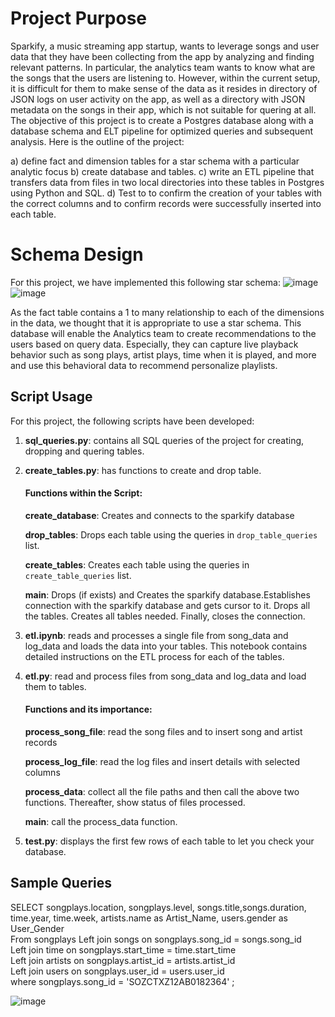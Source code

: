# Project Purpose

Sparkify, a music streaming app startup, wants to leverage songs and user data that they have been collecting from the app by analyzing and finding relevant patterns. In particular, the analytics team wants to know what are the songs that the users are listening to. However, within the current setup, it is difficult for them to make sense of the data as it resides in directory of JSON logs on user activity on the app, as well as a directory with JSON metadata on the songs in their app, which is not suitable for quering at all. The objective of this project is to create a Postgres database along with a database schema and ELT pipeline for optimized queries and subsequent analysis. Here is the outline of the project:

a) define fact and dimension tables for a star schema with a particular analytic focus
b) create database and tables. 
c) write an ETL pipeline that transfers data from files in two local directories into these tables in Postgres using Python and SQL.
d) Test to to confirm the creation of your tables with the correct columns and  to confirm records were successfully inserted into each table. 

# Schema Design
For this project, we have implemented this following star schema: 
![image](https://drive.google.com/uc?export=view&id=1YHwDVf6w8NjPOizaoTqAJjyJK33z-HNd)
![image](https://drive.google.com/uc?export=view&id=1913oZeBZPBNiUuk8gu3ZSbLBA2l_VQtG)

As the fact table contains a 1 to many relationship to each of the dimensions in the data, we thought that it is appropriate to use a star schema. This database will enable the Analytics team to create recommendations to the users based on query data. Especially, they can capture live playback behavior such as song plays, artist plays, time when it is played, and more and use this behavioral data to recommend personalize playlists.

## Script Usage
For this project, the following scripts have been developed: 

1. **sql_queries.py**: contains all SQL queries of the project for creating, dropping and quering tables.
2. **create_tables.py**: has functions to create and drop table.

     #### Functions within the Script:
    **create_database**: Creates and connects to the sparkify database

    **drop_tables**: Drops each table using the queries in `drop_table_queries` list. 

    **create_tables**: Creates each table using the queries in `create_table_queries` list.
    
     **main**: Drops (if exists) and Creates the sparkify database.Establishes connection with the sparkify database and gets
    cursor to it. Drops all the tables. Creates all tables needed. Finally, closes the connection. 
    
    
3. **etl.ipynb**: reads and processes a single file from song_data and log_data and loads the data into your tables. This notebook contains detailed instructions on the ETL process for each of the tables.

4. **etl.py**:   read  and process files from song_data and log_data and load them to tables. 
    #### Functions and its importance:
   
    **process_song_file**: read the song files and to insert song and artist records

    **process_log_file**: read the log files and insert details with selected columns 
   
    **process_data**: collect all the file paths and then call the above two functions. Thereafter, show status of files processed.

    **main**: call the process_data function.

5. **test.py**: displays the first few rows of each table to let you check your database.

## Sample Queries 

SELECT songplays.location, songplays.level, songs.title,songs.duration, time.year, time.week, artists.name as Artist_Name, users.gender as User_Gender \
From songplays Left join songs on songplays.song_id = songs.song_id \
Left join time on songplays.start_time = time.start_time \
Left join artists on songplays.artist_id = artists.artist_id \
Left join users on songplays.user_id = users.user_id \
where songplays.song_id = 'SOZCTXZ12AB0182364' ;

![image](https://drive.google.com/uc?export=view&id=1y2Yba-hy8UkyDWRmIS1baQxX_4dHW-lT)












